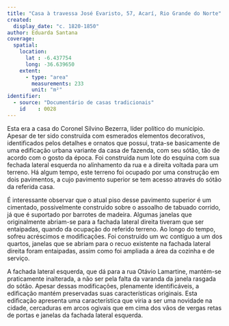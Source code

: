 ```yaml
---
title: "Casa à travessa José Evaristo, 57, Acarí, Rio Grande do Norte"
created:
  display_date: "c. 1820-1850"
author: Eduarda Santana
coverage:
  spatial:
    location:
      lat : -6.437754
      long: -36.639650
    extent:
      - type: "area"
        measurements: 233
        unit: "m²"
identifier:
  - source: "Documentário de casas tradicionais"
    id    : 0028
---
```


Esta era a casa do Coronel Silvino Bezerra, líder político do município. Apesar de ter sido construída com esmerados elementos decorativos, identificados pelos detalhes e ornatos que possui, trata-se basicamente de uma edificação urbana variante da casa de fazenda, com seu sótão, tão de acordo com o gosto da época. Foi construída num lote do esquina com sua fechada lateral esquerda no alinhamento da rua e a direita voltada para um terreno. Há algum tempo, este terreno foi ocupado por uma construção em dois pavimentos, a cujo pavimento superior se tem acesso através do sótão da referida casa. 

É interessante observar que o atual piso desse pavimento superior é um cimentado, possivelmente construído sobre o assoalho de tabuado corrido, já que é suportado por barrotes de madeira. Algumas janelas que originalmente abriam-se para a fachada lateral direita tiveram que ser entaipadas, quando da ocupação do referido terreno. Ao longo do tempo, sofreu acréscimos e modificações. Foi construído um wc contíguo a um dos quartos, janelas que se abriam para o recuo existente na fachada lateral direita foram entaipadas, assim como foi ampliada a área da cozinha e de serviço. 

A fachada lateral esquerda, que dá para a rua Otávio Lamartine, mantém-se praticamente inalterada, a não ser pela falta da varanda da janela rasgada do sótão. Apesar dessas modificações, plenamente identificáveis, a edificação mantém preservadas suas características originais. Esta edificação apresenta uma característica que viria a ser uma novidade na cidade, cercaduras em arcos ogivais que em cima dos vãos de vergas retas de portas e janelas da fachada lateral esquerda.
